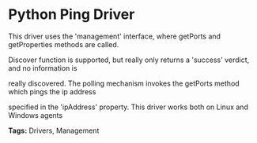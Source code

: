 # Python Ping Driver


This driver uses the 'management' interface, where getPorts and getProperties methods are called.

Discover function is supported, but really only returns a 'success' verdict, and no information is 

really discovered. The polling mechanism invokes the getPorts method which pings the ip address 

specified in the 'ipAddress' property. This driver works both on Linux and Windows agents



<b>Tags:</b> Drivers, Management



